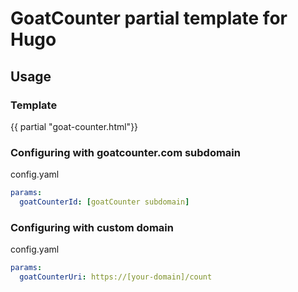 # GoatCounter partial template for Hugo

## Usage

### Template

{{ partial "goat-counter.html"}}

### Configuring with goatcounter.com subdomain

config.yaml

```yaml
params:
  goatCounterId: [goatCounter subdomain]
```

### Configuring with custom domain

config.yaml

```yaml
params:
  goatCounterUri: https://[your-domain]/count
```
